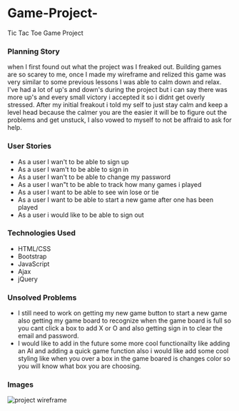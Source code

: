 # Game-Project-
Tic Tac Toe Game Project


### Planning Story 
when I first found out what the project was I freaked out. Building games are so scarey to me, once I made my wireframe and relized
this game was very similar to some previous lessons I was able to calm down and relax. I've had a lot of up's and down's
during the project but i can say there was more up's and every small victory i accepted it so i didnt get overly stressed.
After my initial freakout i told my self to just stay calm and keep a level head because the calmer you are the easier it 
will be to figure out the problems and get unstuck, I also vowed to myself to not be affraid to ask for help.

### User Stories
- As a user I wan't to be able to sign up
- As a user I wam't to be able to sign in
- As a user I wan't to be able to change my password 
- As a user I wan"t to be able to track how many games i played 
- As a user I want to be able to see win lose or tie 
- As a user I want to be able to start a new game after one has been played
- As a user i would like to be able to sign out 


### Technologies Used 
- HTML/CSS
- Bootstrap
- JavaScript
- Ajax 
- jQuery


### Unsolved Problems
- I still need to work on getting my new game button to start a new game also getting my game board to recognize when the game board is full so you cant click a box to add X or O and also getting sign in to clear the email and password.
- I would like to add in the future some more cool functionailty like adding an AI and adding a quick game function also i would like add some cool styling like when you over a box in the game boared is changes color so you will know what box you are choosing.


### Images 
![project wireframe](https://i.imgur.com/z1ZMaqC.jpg)
